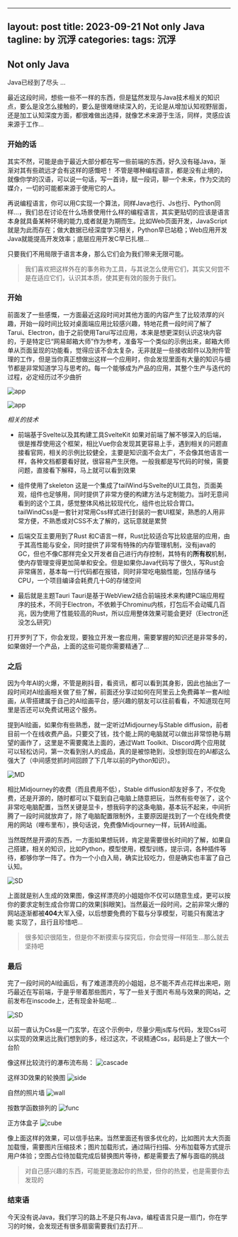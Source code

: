 
---
layout: post
title:  2023-09-21 Not only Java
tagline: by 沉浮
categories: 
tags: 沉浮
---

<!--more-->
## Not only Java

Java已经到了尽头 ...

最近这段时间，想些一些不一样的东西，但是猛然发现与Java技术相关的知识点，要么是没怎么接触的，要么是很难继续深入的，无论是从增加认知视野层面，还是加工认知深度方面，都很难做出选择，就像艺术来源于生活，同样，灵感应该来源于工作...

### 开始的话

其实不然，可能是由于最近大部分都在写一些前端的东西，好久没有碰Java，渐渐对其有些疏远才会有这样的感慨吧！
不管是哪种编程语言，都是没有止境的，就像你学的汉语，可以说一句话，写一首诗，赋一段词，聊一个未来，作为交流的媒介，一切的可能都来源于使用它的人。

再说编程语言，你可以用C实现一个算法，同样Java也行、Js也行、Python同样...，我们总在讨论在什么场景使用什么样的编程语言，其实更贴切的应该是语言本身就具备某种环境的能力,或者就是为期而生。比如Web页面开发，JavaScript就是为此而存在；做大数据已经深度学习相关，Python早已站稳；Web应用开发Java就能提高开发效率；底层应用开发C早已扎根...

只要我们不用局限于语言本身，那么它们会为我们带来无限可能。

> 我们喜欢把这样外在的事务称为工具，与其说怎么使用它们，其实又何尝不是在适应它们，认识其本质，使其更有效的服务于我们。

### 开始

前面发了一些感慨，一方面最近这段时间对其他方面的内容产生了比较浓厚的兴趣，开始一段时间比较对桌面端应用比较感兴趣，特地花费一段时间了解了Tarui、Electron，由于之前使用Tarui写过应用，本来是想更深刻认识这块内容的，于是特定已“网易邮箱大师”作为参考，准备写一个类似的示例出来，邮箱大师单从页面呈现的功能看，觉得应该不会太复杂，无非就是一些接收邮件以及附件管理的工作，但是当你真正想做出这样一个应用时，你会发现里面有大量的知识与细节都是非常知道学习与思考的。每一个能够成为产品的应用，其整个生产与迭代的过程，必定经历过不少曲折

![app](/assets/images/2023/sucls/09_21/app.png)

![app](/assets/images/2023/sucls/09_21/app-2.png)

*相关的技术*

+ 前端基于Svelte以及其构建工具SvelteKit
  如果对前端了解不够深入的后端，很是推荐使用这个框架，相比Vue你会发现其更容易上手，遇到相关的问题直接看官网，相关的示例比较健全，主要是知识面不会太广，不会像其他语言一样，各种文档都要看好就，很容易产生厌倦。一般我都是写代码的时候，需要问题，直接看下解释，马上就可以看到效果

+ 组件使用了skeleton
  这是一个集成了tailWind与Svelte的UI工具包，页面美观，组件也足够用，同时提供了非常方便的构建方法与定制能力。当时无意间看到的这个工具，感觉整体风格比较现代化，组件也比较合胃口。tailWindCss是一套针对常用Css样式进行封装的一套UI框架，熟悉的人用非常方便，不熟悉或对CSS不太了解的，这玩意就是累赘

+ 后端交互主要用到了Rust
  和C语言一样，Rust比较适合写比较底层的应用，由于其高性能与安全，同时提供了非常有特殊的内存管理机制，没有java的GC，但也不像C那样完全又开发者自己进行内存控制，其特有的**所有权**机制，使内存管理变得更加简单和安全。但是如果你Java代码写了很久，写Rust会非常痛苦，基本每一行代码都在报错，同时非常吃电脑性能，包括存储与CPU，一个项目编译会耗费几十G的存储空间

+ 最后就是主题Tauri
  Tauri是基于WebView2结合前端技术来构建PC端应用程序的技术，不同于Electron，不依赖于Chrominu内核，打包后不会动辄几百兆，因为使用了性能较高的Rust，所以应用整体效果可能会更好（Electron还没怎么研究）

打开罗列了下，你会发现，要独立开发一套应用，需要掌握的知识还是非常多的，如果做好一个产品，上面的这些可能你需要精通了...

### 之后

因为今年AI的火爆，不管是刷抖音，看资讯，都可以看到其身影，因此也抽出了一段时间对AI绘画相关做了些了解，前面还分享过如何在阿里云上免费薅羊一套AI绘画，从零搭建属于自己的AI绘画平台，感兴趣的朋友可以往前看看，不知道现在阿里是否还可以免费试用这个服务。

提到AI绘画，如果你有些熟悉，就一定听过Midjourney与Stable diffusion，前者目前一个在线收费产品，只要交了钱，找个能上网的电脑就可以做出非常惊艳与期望的画作了，这里是不需要魔法上面的，通过Watt Toolkit、Discord两个应用就可以轻松访问，第一次看到别人的成品，真的是被惊艳到，没想到现在的AI都这么强大了（中间感觉抓时间回顾了下几年以前的Python知识）。

![MD](/assets/images/2023/sucls/09_21/MD.png)

相比Midjourney的收费（而且费用不低），Stable diffusion却友好多了，不仅免费，还是开源的，随时都可以下载到自己电脑上随意把玩，当然有些夸张了，这个非常吃电脑配置，当然关键是显卡，想我码字的这条电脑，基本玩不起来，中间折腾了一段时间就放弃了，除了电脑配置限制外，主要原因是找到了一个在线免费使用的网站（哩布里布），换句话说，免费像Midjourney一样，玩转AI绘画。

当然既然是开源的东西，一方面如果想玩转，肯定是需要很长时间的了解，如果自己搭建，相关的知识，比如Python，模型使用，模型训练，提示词，各种插件等待，都够你学一阵了。作为一个小白入局，确实比较吃力，但是确实也丰富了自己认知。

![SD](/assets/images/2023/sucls/09_21/SD.png)

上面就是别人生成的效果图，像这样漂亮的小姐姐你不仅可以随意生成，更可以按你的要求定制生成合你胃口的效果[斜眼笑]。当然最近一段时间，之前非常火爆的网站逐渐都被**404**大军入侵，以后想要免费的下载与分享模型，可能只有魔法才能
实现了，且行且珍惜吧...

> 很多知识很陌生，但是你不断摸索与探究后，你会觉得一样陌生...那么就去坚持吧

### 最后

完了一段时间的AI绘画后，有了难道漂亮的小姐姐，总不能不弄点花样出来吧，刚巧最近在写前端，于是乎带着那些图片，写了一些关于图片布局与效果的网站，之前发布在inscode上，还有现金补贴呢...

![SD](/assets/images/2023/sucls/09_21/IMAGES.png)

以前一直认为Css是一门玄学，在这个示例中，尽量少用js库与代码，发现Css可以实现的效果远比我们想到的多，经过这次，不说精通Css，起码是上了很大一个台阶

像这样比较流行的瀑布流布局：
![cascade](/assets/images/2023/sucls/09_21/cascade.png)

这样3D效果的轮换图
![side](/assets/images/2023/sucls/09_21/side.png)

自然的照片墙
![wall](/assets/images/2023/sucls/09_21/wall.png)

按数学函数排列的
![func](/assets/images/2023/sucls/09_21/func.png)

正方体盒子
![cube](/assets/images/2023/sucls/09_21/cube.png)

像上面这样的效果，可以信手拈来。当然里面还有很多优化的，比如图片太大页面加载慢，需要图片压缩技术；图片加载形式，通过隔行扫描、分布加载等方式提示用户体验；空图占位待加载完成后替换图片等待，都是需要去了解与面临的挑战


> 对自己感兴趣的东西，可能更能激起你的热爱，但你的热爱，也是需要你去发现的

### 结束语

今天没有说Java，我们学习的路上不是只有Java，编程语言只是一扇门，你在学习的时候，会发现还有很多扇窗需要我们去打开...